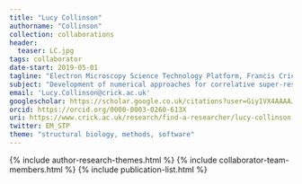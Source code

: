 ```yaml
---
title: "Lucy Collinson"
authorname: "Collinson"
collection: collaborations
header:
  teaser: LC.jpg
tags: collaborator
date-start: 2019-05-01
tagline: "Electron Microscopy Science Technology Platform, Francis Crick Institute, UK"
subject: "Development of numerical approaches for correlative super-resolution and electron microscopy"
email: 'Lucy.Collinson@crick.ac.uk'
googlescholar: https://scholar.google.co.uk/citations?user=Giy1VX4AAAAJ&hl=en
orcid: https://orcid.org/0000-0003-0260-613X
uri: https://www.crick.ac.uk/research/find-a-researcher/lucy-collinson
twitter: EM_STP
theme: "structural biology, methods, software"
---
```

<p align= "justify">

{% include author-research-themes.html %}
{% include collaborator-team-members.html %}
{% include publication-list.html %}
